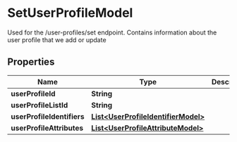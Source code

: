 

# SetUserProfileModel

Used for the /user-profiles/set endpoint. Contains information about the user profile that we add or update

## Properties

| Name | Type | Description | Notes |
|------------ | ------------- | ------------- | -------------|
|**userProfileId** | **String** |  |  |
|**userProfileListId** | **String** |  |  [optional] |
|**userProfileIdentifiers** | [**List&lt;UserProfileIdentifierModel&gt;**](UserProfileIdentifierModel.md) |  |  [optional] |
|**userProfileAttributes** | [**List&lt;UserProfileAttributeModel&gt;**](UserProfileAttributeModel.md) |  |  [optional] |



